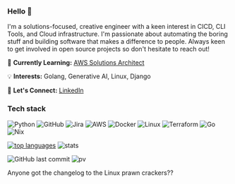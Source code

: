 ### Hello 👋

I'm a solutions-focused, creative engineer with a keen interest in CICD, CLI Tools, and Cloud infrastructure. I'm passionate about automating the boring stuff and building software that makes a difference to people. Always keen to get involved in open source projects so don't hesitate to reach out!

🌱 **Currently Learning:** [AWS Solutions Architect](https://aws.amazon.com/certification/certified-solutions-architect-associate/)

💡 **Interests:** Golang, Generative AI, Linux, Django

💬 **Let's Connect:** [LinkedIn](https://www.linkedin.com/in/michael-savedra-3a459714)

### Tech stack

![Python](https://img.shields.io/badge/python-3670A0?style=for-the-badge&logo=python&logoColor=ffdd54)
![GitHub](https://img.shields.io/badge/github-%23121011.svg?style=for-the-badge&logo=github&logoColor=white)
![Jira](https://img.shields.io/badge/jira-%230A0FFF.svg?style=for-the-badge&logo=jira&logoColor=white)
![AWS](https://img.shields.io/badge/AWS-%23FF9900.svg?style=for-the-badge&logo=amazon-aws&logoColor=white)
![Docker](https://img.shields.io/badge/docker-%230db7ed.svg?style=for-the-badge&logo=docker&logoColor=white)
![Linux](https://img.shields.io/badge/Linux-FCC624?style=for-the-badge&logo=linux&logoColor=black)
![Terraform](https://img.shields.io/badge/terraform-%235835CC.svg?style=for-the-badge&logo=terraform&logoColor=white)
![Go](https://img.shields.io/badge/go-%2300ADD8.svg?style=for-the-badge&logo=go&logoColor=white)
![Nix](https://img.shields.io/badge/NIX-5277C3.svg?style=for-the-badge&logo=NixOS&logoColor=white)


[![top languages](https://github-readme-stats.vercel.app/api/top-langs/?username=savedra1&theme=nord)](https://github.com/savedra1/github-readme-stats) ![stats](https://github-readme-stats.vercel.app/api?username=savedra1&show_icons=true&theme=nord)

![GitHub last commit](https://img.shields.io/github/last-commit/savedra1/savedra1)
![pv](https://pageview.vercel.app/?github_user=savedra1)

Anyone got the changelog to the Linux prawn crackers??

